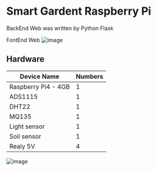 # Smart Gardent Raspberry Pi

BackEnd Web was written by Python Flask

FontEnd Web
![image](https://github.com/user-attachments/assets/b858d5ab-3ae6-4264-8e7a-3b5d3c8ea26f)

## Hardware

Device Name |Numbers|
------------|-------|
Raspberry Pi4 - 4GB| 1|
ADS1115|1|
DHT22|1|
MQ135|1|
|Light sensor|1|
|Soil sensor|1|
Realy 5V|4|

![image](https://github.com/user-attachments/assets/6c0e646d-034a-49b7-b6f0-f24ffa0636e8)
